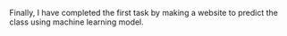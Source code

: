 Finally, I have completed the first task by making a website to predict the class using machine learning model.
